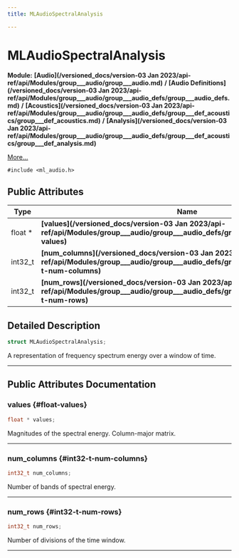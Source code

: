 ```yaml
---
title: MLAudioSpectralAnalysis

---
```


# MLAudioSpectralAnalysis

**Module:** **[Audio](/versioned_docs/version-03 Jan 2023/api-ref/api/Modules/group___audio/group___audio.md)** **/** **[Audio Definitions](/versioned_docs/version-03 Jan 2023/api-ref/api/Modules/group___audio/group___audio_defs/group___audio_defs.md)** **/** **[Acoustics](/versioned_docs/version-03 Jan 2023/api-ref/api/Modules/group___audio/group___audio_defs/group___def_acoustics/group___def_acoustics.md)** **/** **[Analysis](/versioned_docs/version-03 Jan 2023/api-ref/api/Modules/group___audio/group___audio_defs/group___def_acoustics/group___def_analysis.md)**



 [More...](#detailed-description)


`#include <ml_audio.h>`

## Public Attributes

| Type           | Name           |
| -------------- | -------------- |
| float * | **[values](/versioned_docs/version-03 Jan 2023/api-ref/api/Modules/group___audio/group___audio_defs/group___audio_defs.md#float-values)**  |
| int32_t | **[num_columns](/versioned_docs/version-03 Jan 2023/api-ref/api/Modules/group___audio/group___audio_defs/group___audio_defs.md#int32-t-num-columns)**  |
| int32_t | **[num_rows](/versioned_docs/version-03 Jan 2023/api-ref/api/Modules/group___audio/group___audio_defs/group___audio_defs.md#int32-t-num-rows)**  |

## Detailed Description

```cpp
struct MLAudioSpectralAnalysis;
```


A representation of frequency spectrum energy over a window of time. 





-----------
## Public Attributes Documentation

### values {#float-values}

```cpp
float * values;
```


Magnitudes of the spectral energy. Column-major matrix. 





-----------

### num_columns {#int32-t-num-columns}

```cpp
int32_t num_columns;
```


Number of bands of spectral energy. 





-----------

### num_rows {#int32-t-num-rows}

```cpp
int32_t num_rows;
```


Number of divisions of the time window. 





-----------

